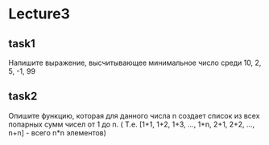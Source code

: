 # Lecture3
## task1
Напишите выражение, высчитывающее минимальное число среди 10, 2, 5, -1, 99
## task2
Опишите функцию, которая для данного числа n создает список из всех попарных сумм чисел от 1 до n. ( Т.е. [1+1, 1+2, 1+3, ..., 1+n, 2+1, 2+2, ..., n+n] - всего n*n элементов)

